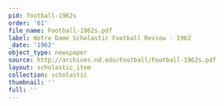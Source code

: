 ```yaml
---
pid: football-1962s
order: '61'
file_name: Football-1962s.pdf
label: Notre Dame Scholastic Football Review - 1962
_date: '1962'
object_type: newspaper
source: http://archives.nd.edu/Football/Football-1962s.pdf
layout: scholastic_item
collection: scholastic
thumbnail: ''
full: ''
---
```

